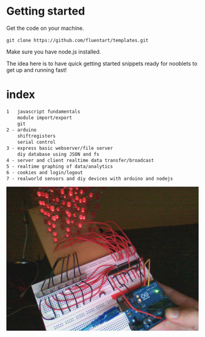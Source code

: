Getting started
==================

Get the code on your machine. 

`git clone https://github.com/fluentart/templates.git`

Make sure you have node.js installed.

The idea here is to have quick getting started 
snippets ready for nooblets to get up and running fast!

# index
```
1   javascript fundamentals
    module import/export
    git
2 - arduino
    shiftregisters
    serial control
3 - express basic webserver/file server
    diy database using JSON and fs
4 - server and client realtime data transfer/broadcast
5 - realtime graphing of data/analytics
6 - cookies and login/logout
7 - realworld sensors and diy devices with arduino and nodejs
```


![arduino](https://github.com/fluentart/templates/blob/master/projects/3D_Cube_Shiftreg_2012-12-26-233719.jpg?raw=true)
